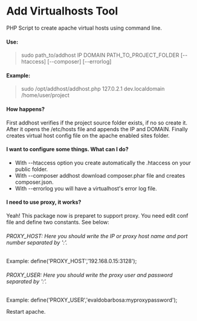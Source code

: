 # Add Virtualhosts Tool

PHP Script to create apache virtual hosts using command line.

#### Use:
> sudo path_to/addhost IP DOMAIN PATH_TO_PROJECT_FOLDER [--htaccess] [--composer] [--errorlog]

#### Example:
> sudo /opt/addhost/addhost.php 127.0.2.1 dev.localdomain /home/user/project

#### How happens?

First addhost verifies if the project source folder exists, if no so create it. After it opens the /etc/hosts file and appends
the IP and DOMAIN. Finally creates virtual host config file on the apache enabled sites folder.

#### I want to configure some things. What can I do?

* With --htaccess option you create automatically the .htaccess on your public folder.
* With --composer addhost download composer.phar file and creates composer.json.
* With --errorlog you will have a virtualhost's error log file.

#### I need to use proxy, it works?
Yeah! This package now is preparet to support proxy. You need edit conf file and define two constants. See below:

###### PROXY_HOST: Here you should write the IP or proxy host name and port number separated by ':'.

Example: define('PROXY_HOST','192.168.0.15:3128');

###### PROXY_USER: Here you should write the proxy user and password separated by ':'.

Example: define('PROXY_USER','evaldobarbosa:myproxypassword');

Restart apache.
